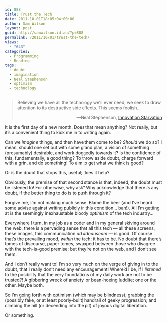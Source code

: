 ```yaml
---
id: 888
title: Trust the Tech
date: 2011-10-01T18:05:04+00:00
author: Sam Wilson
layout: post
guid: http://samwilson.id.au/?p=888
permalink: /2011/10/01/trust-the-tech/
views:
  - "643"
categories:
  - Programming
  - Reading
tags:
  - doubt
  - imagination
  - Neal Stephenson
  - optimism
  - technology
---
```

> Believing we have all the technology we’ll ever need, we seek to draw attention to its destructive side effects. This seems foolish&#8230;
> 
> <p style="text-align:right">
>   &mdash;Neal Stephenson, <a href="http://www.worldpolicy.org/journal/fall2011/innovation-starvation" title="Read Stephenson's article on the World Policy Institute's website">Innovation Starvation</a>
> </p>

It is the first day of a new month. Does that mean anything? Not really, but it&#8217;s a convenient thing to kick me in to writing again.

Can we _imagine_ things, and then have them come to be? _Should_ we do so? I mean, should one set out with some grand plan, a vision of something (presumably) desirable, and work doggedly towards it? Is the confidence of this, fundamentally, a good thing? To throw aside doubt, charge forward with a grin, and do something! To aim to get what we think is good?

Or is the doubt that stops this, useful; does it help?

Obviously, the premise of that second stance is that, indeed, the doubt must be listened to! For otherwise, why ask? Why acknowledge that there _is_ any doubt, if the better thing to do is to push through it?

Forgive me, I&#8217;m not making much sense. Blame the beer (and I&#8217;ve heard some advise against writing publicly in this condition&#8230; bah!). All I&#8217;m getting at is the seemingly inexhaustable bloody _optimism_ of the tech industry&#8230;

Everywhere I turn, in my job as a coder and in my general skiving around the web, there is a pervading sense that all this tech &#8212; all these screens, these images, this communication _ad adnauseam_ &#8212; is good. Of course that&#8217;s the prevailing mood, _within_ the tech; it has to be. No doubt that there&#8217;s tomes of discourse, paper tomes, swapped between those who disagree with the tech-is-good premise; but they&#8217;re not on the web, and I don&#8217;t see them.

And I don&#8217;t really want to! I&#8217;m so very much on the verge of giving in to the doubt, that I really don&#8217;t need any encouragement! Where&#8217;d I be, if I _listened_ to the posibility that the very foundations of my daily work are not to be trusted?! A gibbering wreck of anxiety, or bean-hoeing luddite; one or the other. Maybe both.

So I&#8217;m going forth with optimism (which may be blindness); grabbing the (possibly fake, or at least poorly-built) handrail of geeky progression; and climbing the hill (or decending into the pit) of joyous digital liberation.

Or something.